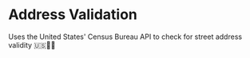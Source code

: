 # Address Validation
Uses the United States' Census Bureau API to check for street address validity 🇺🇸👨‍⚖️